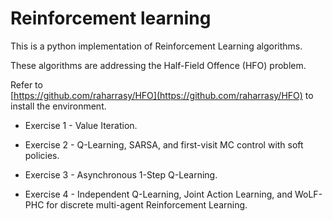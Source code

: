 # Reinforcement learning

This is a python implementation of Reinforcement Learning algorithms.

These algorithms are addressing the Half-Field Offence (HFO) 
problem. 

Refer to  
[https://github.com/raharrasy/HFO](https://github.com/raharrasy/HFO) to 
install the environment.

* Exercise 1 - Value Iteration.


* Exercise 2 - Q-Learning, SARSA, and first-visit MC control with soft 
policies.


* Exercise 3 - Asynchronous 1-Step Q-Learning.


* Exercise 4 - Independent Q-Learning, Joint Action Learning, and 
WoLF-PHC for discrete multi-agent Reinforcement Learning.


